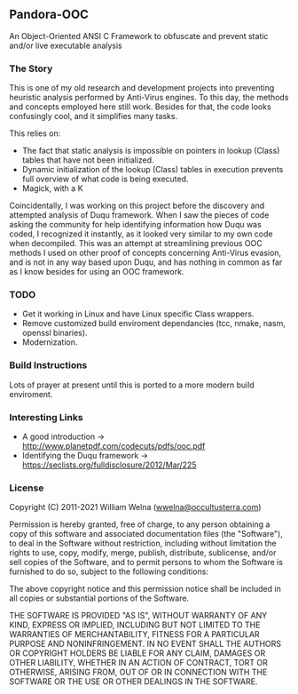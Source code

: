 ## Pandora-OOC
An Object-Oriented ANSI C Framework to obfuscate and prevent static and/or live executable analysis

### The Story
This is one of my old research and development projects into preventing heuristic analysis performed
by Anti-Virus engines. To this day, the methods and concepts employed here still work. Besides for that,
the code looks confusingly cool, and it simplifies many tasks. 

This relies on:
* The fact that static analysis is impossible on pointers in lookup (Class) tables that have not been initialized.
* Dynamic initialization of the lookup (Class) tables in execution prevents full overview of what code is being executed.
* Magick, with a K

Coincidentally, I was working on this project before the discovery and attempted analysis of Duqu framework. When
I saw the pieces of code asking the community for help identifying information how Duqu was coded, I recognized
it instantly, as it looked very similar to my own code when decompiled. This was an attempt at streamlining previous
OOC methods I used on other proof of concepts concerning Anti-Virus evasion, and is not in any way based upon Duqu,
and has nothing in common as far as I know besides for using an OOC framework.

### TODO
* Get it working in Linux and have Linux specific Class wrappers.
* Remove customized build enviroment dependancies (tcc, nmake, nasm, openssl binaries).
* Modernization.

### Build Instructions

Lots of prayer at present until this is ported to a more modern build enviroment.

### Interesting Links
* A good introduction -> http://www.planetpdf.com/codecuts/pdfs/ooc.pdf
* Identifying the Duqu framework -> https://seclists.org/fulldisclosure/2012/Mar/225

### License
 
Copyright (C) 2011-2021 William Welna (wwelna@occultusterra.com)

Permission is hereby granted, free of charge, to any person obtaining a copy
of this software and associated documentation files (the "Software"), to deal
in the Software without restriction, including without limitation the rights
to use, copy, modify, merge, publish, distribute, sublicense, and/or sell
copies of the Software, and to permit persons to whom the Software is
furnished to do so, subject to the following conditions:

The above copyright notice and this permission notice shall be included in
all copies or substantial portions of the Software.

THE SOFTWARE IS PROVIDED "AS IS", WITHOUT WARRANTY OF ANY KIND, EXPRESS OR
IMPLIED, INCLUDING BUT NOT LIMITED TO THE WARRANTIES OF MERCHANTABILITY,
FITNESS FOR A PARTICULAR PURPOSE AND NONINFRINGEMENT. IN NO EVENT SHALL THE
AUTHORS OR COPYRIGHT HOLDERS BE LIABLE FOR ANY CLAIM, DAMAGES OR OTHER
LIABILITY, WHETHER IN AN ACTION OF CONTRACT, TORT OR OTHERWISE, ARISING FROM,
OUT OF OR IN CONNECTION WITH THE SOFTWARE OR THE USE OR OTHER DEALINGS IN
THE SOFTWARE.

